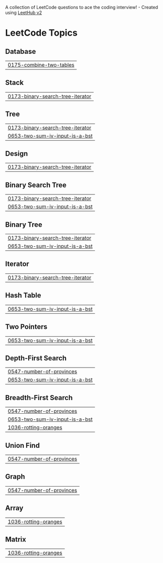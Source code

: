 A collection of LeetCode questions to ace the coding interview! - Created using [LeetHub v2](https://github.com/arunbhardwaj/LeetHub-2.0)
<!---LeetCode Topics Start-->
# LeetCode Topics
## Database
|  |
| ------- |
| [0175-combine-two-tables](https://github.com/HarshYadv5554/Leetcode/tree/master/0175-combine-two-tables) |
## Stack
|  |
| ------- |
| [0173-binary-search-tree-iterator](https://github.com/HarshYadv5554/Leetcode/tree/master/0173-binary-search-tree-iterator) |
## Tree
|  |
| ------- |
| [0173-binary-search-tree-iterator](https://github.com/HarshYadv5554/Leetcode/tree/master/0173-binary-search-tree-iterator) |
| [0653-two-sum-iv-input-is-a-bst](https://github.com/HarshYadv5554/Leetcode/tree/master/0653-two-sum-iv-input-is-a-bst) |
## Design
|  |
| ------- |
| [0173-binary-search-tree-iterator](https://github.com/HarshYadv5554/Leetcode/tree/master/0173-binary-search-tree-iterator) |
## Binary Search Tree
|  |
| ------- |
| [0173-binary-search-tree-iterator](https://github.com/HarshYadv5554/Leetcode/tree/master/0173-binary-search-tree-iterator) |
| [0653-two-sum-iv-input-is-a-bst](https://github.com/HarshYadv5554/Leetcode/tree/master/0653-two-sum-iv-input-is-a-bst) |
## Binary Tree
|  |
| ------- |
| [0173-binary-search-tree-iterator](https://github.com/HarshYadv5554/Leetcode/tree/master/0173-binary-search-tree-iterator) |
| [0653-two-sum-iv-input-is-a-bst](https://github.com/HarshYadv5554/Leetcode/tree/master/0653-two-sum-iv-input-is-a-bst) |
## Iterator
|  |
| ------- |
| [0173-binary-search-tree-iterator](https://github.com/HarshYadv5554/Leetcode/tree/master/0173-binary-search-tree-iterator) |
## Hash Table
|  |
| ------- |
| [0653-two-sum-iv-input-is-a-bst](https://github.com/HarshYadv5554/Leetcode/tree/master/0653-two-sum-iv-input-is-a-bst) |
## Two Pointers
|  |
| ------- |
| [0653-two-sum-iv-input-is-a-bst](https://github.com/HarshYadv5554/Leetcode/tree/master/0653-two-sum-iv-input-is-a-bst) |
## Depth-First Search
|  |
| ------- |
| [0547-number-of-provinces](https://github.com/HarshYadv5554/Leetcode/tree/master/0547-number-of-provinces) |
| [0653-two-sum-iv-input-is-a-bst](https://github.com/HarshYadv5554/Leetcode/tree/master/0653-two-sum-iv-input-is-a-bst) |
## Breadth-First Search
|  |
| ------- |
| [0547-number-of-provinces](https://github.com/HarshYadv5554/Leetcode/tree/master/0547-number-of-provinces) |
| [0653-two-sum-iv-input-is-a-bst](https://github.com/HarshYadv5554/Leetcode/tree/master/0653-two-sum-iv-input-is-a-bst) |
| [1036-rotting-oranges](https://github.com/HarshYadv5554/Leetcode/tree/master/1036-rotting-oranges) |
## Union Find
|  |
| ------- |
| [0547-number-of-provinces](https://github.com/HarshYadv5554/Leetcode/tree/master/0547-number-of-provinces) |
## Graph
|  |
| ------- |
| [0547-number-of-provinces](https://github.com/HarshYadv5554/Leetcode/tree/master/0547-number-of-provinces) |
## Array
|  |
| ------- |
| [1036-rotting-oranges](https://github.com/HarshYadv5554/Leetcode/tree/master/1036-rotting-oranges) |
## Matrix
|  |
| ------- |
| [1036-rotting-oranges](https://github.com/HarshYadv5554/Leetcode/tree/master/1036-rotting-oranges) |
<!---LeetCode Topics End-->